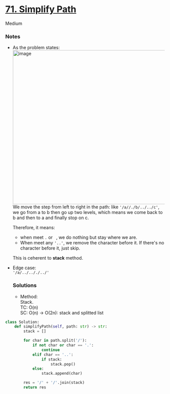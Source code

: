 # [71. Simplify Path](https://leetcode.com/problems/simplify-path/description/?envType=study-plan-v2&envId=top-interview-150)

Medium

### Notes

- As the problem states:\
  <img width="486" alt="image" src="https://github.com/suansuan0915/Leetcode/assets/51430523/373d6a19-9b9e-4ee0-8c70-0ba7df2e1cf3">\
  We move the step from left to right in the path: like `'/a//./b/../../c'`, we go from a to b then go up two levels, which means we come back to b and then to a and finally stop on c.

  Therefore, it means:
  - when meet `.` or ` `, we do nothing but stay where we are.
  - When meet any `'..'`, we remove the character before it. If there's no character before it, just skip.
    
  This is ceherent to **stack** method.

- Edge case:\
  `'/a/../.././../'`

  ### Solutions

  - Method:\
    Stack.\
    TC: O(n)\
    SC: O(n) -> O(2n): stack and splitted list
```python
class Solution:
    def simplifyPath(self, path: str) -> str:
        stack = []

        for char in path.split('/'):
            if not char or char == '.':
                continue
            elif char == '..':
                if stack:
                    stack.pop()
            else:
                stack.append(char)

        res = '/' + '/'.join(stack)
        return res
```
